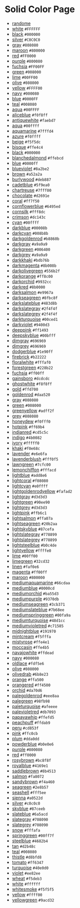 # Solid Color Page

- [randome](https://sigoden.github.io/solid-color-page/index.html)
- [white](https://sigoden.github.io/solid-color-page/index.html?color=FFFFFF) `#FFFFFF` 
- [black](https://sigoden.github.io/solid-color-page/index.html?color=000000) `#000000` 
- [silver](https://sigoden.github.io/solid-color-page/index.html?color=C0C0C0) `#C0C0C0` 
- [gray](https://sigoden.github.io/solid-color-page/index.html?color=808080) `#808080` 
- [maroon](https://sigoden.github.io/solid-color-page/index.html?color=800000) `#800000` 
- [red](https://sigoden.github.io/solid-color-page/index.html?color=FF0000) `#FF0000` 
- [purple](https://sigoden.github.io/solid-color-page/index.html?color=800080) `#800080` 
- [fuchsia](https://sigoden.github.io/solid-color-page/index.html?color=FF00FF) `#FF00FF` 
- [green](https://sigoden.github.io/solid-color-page/index.html?color=008000) `#008000` 
- [lime](https://sigoden.github.io/solid-color-page/index.html?color=00FF00) `#00FF00` 
- [olive](https://sigoden.github.io/solid-color-page/index.html?color=808000) `#808000` 
- [yellow](https://sigoden.github.io/solid-color-page/index.html?color=FFFF00) `#FFFF00` 
- [navy](https://sigoden.github.io/solid-color-page/index.html?color=000080) `#000080` 
- [blue](https://sigoden.github.io/solid-color-page/index.html?color=0000FF) `#0000FF` 
- [teal](https://sigoden.github.io/solid-color-page/index.html?color=008080) `#008080` 
- [aqua](https://sigoden.github.io/solid-color-page/index.html?color=00FFFF) `#00FFFF` 
- [aliceblue](https://sigoden.github.io/solid-color-page/index.html?color=f0f8ff) `#f0f8ff` 
- [antiquewhite](https://sigoden.github.io/solid-color-page/index.html?color=faebd7) `#faebd7` 
- [aqua](https://sigoden.github.io/solid-color-page/index.html?color=00ffff) `#00ffff` 
- [aquamarine](https://sigoden.github.io/solid-color-page/index.html?color=7fffd4) `#7fffd4` 
- [azure](https://sigoden.github.io/solid-color-page/index.html?color=f0ffff) `#f0ffff` 
- [beige](https://sigoden.github.io/solid-color-page/index.html?color=f5f5dc) `#f5f5dc` 
- [bisque](https://sigoden.github.io/solid-color-page/index.html?color=ffe4c4) `#ffe4c4` 
- [black](https://sigoden.github.io/solid-color-page/index.html?color=000000) `#000000` 
- [blanchedalmond](https://sigoden.github.io/solid-color-page/index.html?color=ffebcd) `#ffebcd` 
- [blue](https://sigoden.github.io/solid-color-page/index.html?color=0000ff) `#0000ff` 
- [blueviolet](https://sigoden.github.io/solid-color-page/index.html?color=8a2be2) `#8a2be2` 
- [brown](https://sigoden.github.io/solid-color-page/index.html?color=a52a2a) `#a52a2a` 
- [burlywood](https://sigoden.github.io/solid-color-page/index.html?color=deb887) `#deb887` 
- [cadetblue](https://sigoden.github.io/solid-color-page/index.html?color=5f9ea0) `#5f9ea0` 
- [chartreuse](https://sigoden.github.io/solid-color-page/index.html?color=7fff00) `#7fff00` 
- [chocolate](https://sigoden.github.io/solid-color-page/index.html?color=d2691e) `#d2691e` 
- [coral](https://sigoden.github.io/solid-color-page/index.html?color=ff7f50) `#ff7f50` 
- [cornflowerblue](https://sigoden.github.io/solid-color-page/index.html?color=6495ed) `#6495ed` 
- [cornsilk](https://sigoden.github.io/solid-color-page/index.html?color=fff8dc) `#fff8dc` 
- [crimson](https://sigoden.github.io/solid-color-page/index.html?color=dc143c) `#dc143c` 
- [cyan](https://sigoden.github.io/solid-color-page/index.html?color=00ffff) `#00ffff` 
- [darkblue](https://sigoden.github.io/solid-color-page/index.html?color=00008b) `#00008b` 
- [darkcyan](https://sigoden.github.io/solid-color-page/index.html?color=008b8b) `#008b8b` 
- [darkgoldenrod](https://sigoden.github.io/solid-color-page/index.html?color=b8860b) `#b8860b` 
- [darkgray](https://sigoden.github.io/solid-color-page/index.html?color=a9a9a9) `#a9a9a9` 
- [darkgreen](https://sigoden.github.io/solid-color-page/index.html?color=006400) `#006400` 
- [darkgrey](https://sigoden.github.io/solid-color-page/index.html?color=a9a9a9) `#a9a9a9` 
- [darkkhaki](https://sigoden.github.io/solid-color-page/index.html?color=bdb76b) `#bdb76b` 
- [darkmagenta](https://sigoden.github.io/solid-color-page/index.html?color=8b008b) `#8b008b` 
- [darkolivegreen](https://sigoden.github.io/solid-color-page/index.html?color=556b2f) `#556b2f` 
- [darkorange](https://sigoden.github.io/solid-color-page/index.html?color=ff8c00) `#ff8c00` 
- [darkorchid](https://sigoden.github.io/solid-color-page/index.html?color=9932cc) `#9932cc` 
- [darkred](https://sigoden.github.io/solid-color-page/index.html?color=8b0000) `#8b0000` 
- [darksalmon](https://sigoden.github.io/solid-color-page/index.html?color=e9967a) `#e9967a` 
- [darkseagreen](https://sigoden.github.io/solid-color-page/index.html?color=8fbc8f) `#8fbc8f` 
- [darkslateblue](https://sigoden.github.io/solid-color-page/index.html?color=483d8b) `#483d8b` 
- [darkslategray](https://sigoden.github.io/solid-color-page/index.html?color=2f4f4f) `#2f4f4f` 
- [darkslategrey](https://sigoden.github.io/solid-color-page/index.html?color=2f4f4f) `#2f4f4f` 
- [darkturquoise](https://sigoden.github.io/solid-color-page/index.html?color=00ced1) `#00ced1` 
- [darkviolet](https://sigoden.github.io/solid-color-page/index.html?color=9400d3) `#9400d3` 
- [deeppink](https://sigoden.github.io/solid-color-page/index.html?color=ff1493) `#ff1493` 
- [deepskyblue](https://sigoden.github.io/solid-color-page/index.html?color=00bfff) `#00bfff` 
- [dimgray](https://sigoden.github.io/solid-color-page/index.html?color=696969) `#696969` 
- [dimgrey](https://sigoden.github.io/solid-color-page/index.html?color=696969) `#696969` 
- [dodgerblue](https://sigoden.github.io/solid-color-page/index.html?color=1e90ff) `#1e90ff` 
- [firebrick](https://sigoden.github.io/solid-color-page/index.html?color=b22222) `#b22222` 
- [floralwhite](https://sigoden.github.io/solid-color-page/index.html?color=fffaf0) `#fffaf0` 
- [forestgreen](https://sigoden.github.io/solid-color-page/index.html?color=228b22) `#228b22` 
- [fuchsia](https://sigoden.github.io/solid-color-page/index.html?color=ff00ff) `#ff00ff` 
- [gainsboro](https://sigoden.github.io/solid-color-page/index.html?color=dcdcdc) `#dcdcdc` 
- [ghostwhite](https://sigoden.github.io/solid-color-page/index.html?color=f8f8ff) `#f8f8ff` 
- [gold](https://sigoden.github.io/solid-color-page/index.html?color=ffd700) `#ffd700` 
- [goldenrod](https://sigoden.github.io/solid-color-page/index.html?color=daa520) `#daa520` 
- [gray](https://sigoden.github.io/solid-color-page/index.html?color=808080) `#808080` 
- [green](https://sigoden.github.io/solid-color-page/index.html?color=008000) `#008000` 
- [greenyellow](https://sigoden.github.io/solid-color-page/index.html?color=adff2f) `#adff2f` 
- [grey](https://sigoden.github.io/solid-color-page/index.html?color=808080) `#808080` 
- [honeydew](https://sigoden.github.io/solid-color-page/index.html?color=f0fff0) `#f0fff0` 
- [hotpink](https://sigoden.github.io/solid-color-page/index.html?color=ff69b4) `#ff69b4` 
- [indianred](https://sigoden.github.io/solid-color-page/index.html?color=cd5c5c) `#cd5c5c` 
- [indigo](https://sigoden.github.io/solid-color-page/index.html?color=4b0082) `#4b0082` 
- [ivory](https://sigoden.github.io/solid-color-page/index.html?color=fffff0) `#fffff0` 
- [khaki](https://sigoden.github.io/solid-color-page/index.html?color=f0e68c) `#f0e68c` 
- [lavender](https://sigoden.github.io/solid-color-page/index.html?color=e6e6fa) `#e6e6fa` 
- [lavenderblush](https://sigoden.github.io/solid-color-page/index.html?color=fff0f5) `#fff0f5` 
- [lawngreen](https://sigoden.github.io/solid-color-page/index.html?color=7cfc00) `#7cfc00` 
- [lemonchiffon](https://sigoden.github.io/solid-color-page/index.html?color=fffacd) `#fffacd` 
- [lightblue](https://sigoden.github.io/solid-color-page/index.html?color=add8e6) `#add8e6` 
- [lightcoral](https://sigoden.github.io/solid-color-page/index.html?color=f08080) `#f08080` 
- [lightcyan](https://sigoden.github.io/solid-color-page/index.html?color=e0ffff) `#e0ffff` 
- [lightgoldenrodyellow](https://sigoden.github.io/solid-color-page/index.html?color=fafad2) `#fafad2` 
- [lightgray](https://sigoden.github.io/solid-color-page/index.html?color=d3d3d3) `#d3d3d3` 
- [lightgreen](https://sigoden.github.io/solid-color-page/index.html?color=90ee90) `#90ee90` 
- [lightgrey](https://sigoden.github.io/solid-color-page/index.html?color=d3d3d3) `#d3d3d3` 
- [lightpink](https://sigoden.github.io/solid-color-page/index.html?color=ffb6c1) `#ffb6c1` 
- [lightsalmon](https://sigoden.github.io/solid-color-page/index.html?color=ffa07a) `#ffa07a` 
- [lightseagreen](https://sigoden.github.io/solid-color-page/index.html?color=20b2aa) `#20b2aa` 
- [lightskyblue](https://sigoden.github.io/solid-color-page/index.html?color=87cefa) `#87cefa` 
- [lightslategray](https://sigoden.github.io/solid-color-page/index.html?color=778899) `#778899` 
- [lightslategrey](https://sigoden.github.io/solid-color-page/index.html?color=778899) `#778899` 
- [lightsteelblue](https://sigoden.github.io/solid-color-page/index.html?color=b0c4de) `#b0c4de` 
- [lightyellow](https://sigoden.github.io/solid-color-page/index.html?color=ffffe0) `#ffffe0` 
- [lime](https://sigoden.github.io/solid-color-page/index.html?color=00ff00) `#00ff00` 
- [limegreen](https://sigoden.github.io/solid-color-page/index.html?color=32cd32) `#32cd32` 
- [linen](https://sigoden.github.io/solid-color-page/index.html?color=faf0e6) `#faf0e6` 
- [magenta](https://sigoden.github.io/solid-color-page/index.html?color=ff00ff) `#ff00ff` 
- [maroon](https://sigoden.github.io/solid-color-page/index.html?color=800000) `#800000` 
- [mediumaquamarine](https://sigoden.github.io/solid-color-page/index.html?color=66cdaa) `#66cdaa` 
- [mediumblue](https://sigoden.github.io/solid-color-page/index.html?color=0000cd) `#0000cd` 
- [mediumorchid](https://sigoden.github.io/solid-color-page/index.html?color=ba55d3) `#ba55d3` 
- [mediumpurple](https://sigoden.github.io/solid-color-page/index.html?color=9370db) `#9370db` 
- [mediumseagreen](https://sigoden.github.io/solid-color-page/index.html?color=3cb371) `#3cb371` 
- [mediumslateblue](https://sigoden.github.io/solid-color-page/index.html?color=7b68ee) `#7b68ee` 
- [mediumspringgreen](https://sigoden.github.io/solid-color-page/index.html?color=00fa9a) `#00fa9a` 
- [mediumturquoise](https://sigoden.github.io/solid-color-page/index.html?color=48d1cc) `#48d1cc` 
- [mediumvioletred](https://sigoden.github.io/solid-color-page/index.html?color=c71585) `#c71585` 
- [midnightblue](https://sigoden.github.io/solid-color-page/index.html?color=191970) `#191970` 
- [mintcream](https://sigoden.github.io/solid-color-page/index.html?color=f5fffa) `#f5fffa` 
- [mistyrose](https://sigoden.github.io/solid-color-page/index.html?color=ffe4e1) `#ffe4e1` 
- [moccasin](https://sigoden.github.io/solid-color-page/index.html?color=ffe4b5) `#ffe4b5` 
- [navajowhite](https://sigoden.github.io/solid-color-page/index.html?color=ffdead) `#ffdead` 
- [navy](https://sigoden.github.io/solid-color-page/index.html?color=000080) `#000080` 
- [oldlace](https://sigoden.github.io/solid-color-page/index.html?color=fdf5e6) `#fdf5e6` 
- [olive](https://sigoden.github.io/solid-color-page/index.html?color=808000) `#808000` 
- [olivedrab](https://sigoden.github.io/solid-color-page/index.html?color=6b8e23) `#6b8e23` 
- [orange](https://sigoden.github.io/solid-color-page/index.html?color=ffa500) `#ffa500` 
- [orangered](https://sigoden.github.io/solid-color-page/index.html?color=ff4500) `#ff4500` 
- [orchid](https://sigoden.github.io/solid-color-page/index.html?color=da70d6) `#da70d6` 
- [palegoldenrod](https://sigoden.github.io/solid-color-page/index.html?color=eee8aa) `#eee8aa` 
- [palegreen](https://sigoden.github.io/solid-color-page/index.html?color=98fb98) `#98fb98` 
- [paleturquoise](https://sigoden.github.io/solid-color-page/index.html?color=afeeee) `#afeeee` 
- [palevioletred](https://sigoden.github.io/solid-color-page/index.html?color=db7093) `#db7093` 
- [papayawhip](https://sigoden.github.io/solid-color-page/index.html?color=ffefd5) `#ffefd5` 
- [peachpuff](https://sigoden.github.io/solid-color-page/index.html?color=ffdab9) `#ffdab9` 
- [peru](https://sigoden.github.io/solid-color-page/index.html?color=cd853f) `#cd853f` 
- [pink](https://sigoden.github.io/solid-color-page/index.html?color=ffc0cb) `#ffc0cb` 
- [plum](https://sigoden.github.io/solid-color-page/index.html?color=dda0dd) `#dda0dd` 
- [powderblue](https://sigoden.github.io/solid-color-page/index.html?color=b0e0e6) `#b0e0e6` 
- [purple](https://sigoden.github.io/solid-color-page/index.html?color=800080) `#800080` 
- [red](https://sigoden.github.io/solid-color-page/index.html?color=ff0000) `#ff0000` 
- [rosybrown](https://sigoden.github.io/solid-color-page/index.html?color=bc8f8f) `#bc8f8f` 
- [royalblue](https://sigoden.github.io/solid-color-page/index.html?color=4169e1) `#4169e1` 
- [saddlebrown](https://sigoden.github.io/solid-color-page/index.html?color=8b4513) `#8b4513` 
- [salmon](https://sigoden.github.io/solid-color-page/index.html?color=fa8072) `#fa8072` 
- [sandybrown](https://sigoden.github.io/solid-color-page/index.html?color=f4a460) `#f4a460` 
- [seagreen](https://sigoden.github.io/solid-color-page/index.html?color=2e8b57) `#2e8b57` 
- [seashell](https://sigoden.github.io/solid-color-page/index.html?color=fff5ee) `#fff5ee` 
- [sienna](https://sigoden.github.io/solid-color-page/index.html?color=a0522d) `#a0522d` 
- [silver](https://sigoden.github.io/solid-color-page/index.html?color=c0c0c0) `#c0c0c0` 
- [skyblue](https://sigoden.github.io/solid-color-page/index.html?color=87ceeb) `#87ceeb` 
- [slateblue](https://sigoden.github.io/solid-color-page/index.html?color=6a5acd) `#6a5acd` 
- [slategray](https://sigoden.github.io/solid-color-page/index.html?color=708090) `#708090` 
- [slategrey](https://sigoden.github.io/solid-color-page/index.html?color=708090) `#708090` 
- [snow](https://sigoden.github.io/solid-color-page/index.html?color=fffafa) `#fffafa` 
- [springgreen](https://sigoden.github.io/solid-color-page/index.html?color=00ff7f) `#00ff7f` 
- [steelblue](https://sigoden.github.io/solid-color-page/index.html?color=4682b4) `#4682b4` 
- [tan](https://sigoden.github.io/solid-color-page/index.html?color=d2b48c) `#d2b48c` 
- [teal](https://sigoden.github.io/solid-color-page/index.html?color=008080) `#008080` 
- [thistle](https://sigoden.github.io/solid-color-page/index.html?color=d8bfd8) `#d8bfd8` 
- [tomato](https://sigoden.github.io/solid-color-page/index.html?color=ff6347) `#ff6347` 
- [turquoise](https://sigoden.github.io/solid-color-page/index.html?color=40e0d0) `#40e0d0` 
- [violet](https://sigoden.github.io/solid-color-page/index.html?color=ee82ee) `#ee82ee` 
- [wheat](https://sigoden.github.io/solid-color-page/index.html?color=f5deb3) `#f5deb3` 
- [white](https://sigoden.github.io/solid-color-page/index.html?color=ffffff) `#ffffff` 
- [whitesmoke](https://sigoden.github.io/solid-color-page/index.html?color=f5f5f5) `#f5f5f5` 
- [yellow](https://sigoden.github.io/solid-color-page/index.html?color=ffff00) `#ffff00` 
- [yellowgreen](https://sigoden.github.io/solid-color-page/index.html?color=9acd32) `#9acd32` 